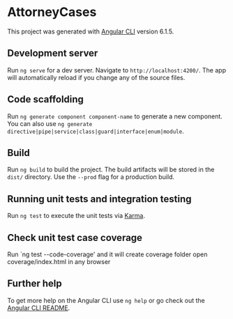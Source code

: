 # AttorneyCases

This project was generated with [Angular CLI](https://github.com/angular/angular-cli) version 6.1.5.

## Development server

Run `ng serve` for a dev server. Navigate to `http://localhost:4200/`. The app will automatically reload if you change any of the source files.

## Code scaffolding

Run `ng generate component component-name` to generate a new component. You can also use `ng generate directive|pipe|service|class|guard|interface|enum|module`.

## Build

Run `ng build` to build the project. The build artifacts will be stored in the `dist/` directory. Use the `--prod` flag for a production build.

## Running unit tests and integration testing

Run `ng test` to execute the unit tests via [Karma](https://karma-runner.github.io).

## Check unit test case coverage

Run `ng test --code-coverage' and it will create coverage folder open coverage/index.html in any browser


## Further help

To get more help on the Angular CLI use `ng help` or go check out the [Angular CLI README](https://github.com/angular/angular-cli/blob/master/README.md).
